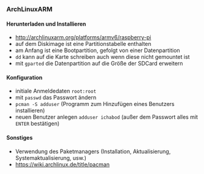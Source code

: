 ### ArchLinuxARM

#### Herunterladen und Installieren

- http://archlinuxarm.org/platforms/armv6/raspberry-pi
- auf dem Diskimage ist eine Partitionstabelle enthalten
 - am Anfang ist eine Bootpartition, gefolgt von einer Datenpartition
- `dd` kann auf die Karte schreiben auch wenn diese nicht gemountet ist
- mit `gparted` die Datenpartition auf die Größe der SDCard erweitern

#### Konfiguration

- initiale Anmeldedaten `root:root`
- mit `passwd` das Passwort ändern
- `pcman -S adduser` (Programm zum Hinzufügen eines Benutzers installieren)
- neuen Benutzer anlegen `adduser ichabod` (außer dem Passwort alles mit `ENTER` bestätigen)

#### Sonstiges

- Verwendung des Paketmanagers (Installation, Aktualisierung, Systemaktualisierung, usw.)
 - https://wiki.archlinux.de/title/pacman
